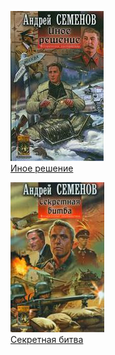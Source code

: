 ![](Иное%20решение.jpg)  
[Иное решение](Иное%20решение.md)

![](Секретная%20битва.jpg)  
[Секретная битва](Секретная%20битва.md)
